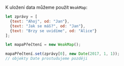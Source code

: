 
K uložení data můžeme použít `WeakMap`:

```js
let zprávy = [
  {text: "Ahoj", od: "Jan"},
  {text: "Jak se máš?", od: "Jan"},
  {text: "Brzy se uvidíme", od: "Alice"}
];

let mapaPřečtení = new WeakMap();

mapaPřečtení.set(zprávy[0], new Date(2017, 1, 1));
// objekty Date prostudujeme později
```
